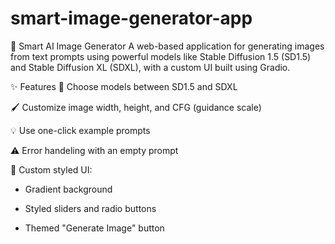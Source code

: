 # smart-image-generator-app
🎨 Smart AI Image Generator
A web-based application for generating images from text prompts using powerful models like Stable Diffusion 1.5 (SD1.5) and Stable Diffusion XL (SDXL), with a custom UI built using Gradio.

✨ Features
🔮 Choose models between SD1.5 and SDXL

🖌️ Customize image width, height, and CFG (guidance scale)

💡 Use one-click example prompts

⚠️ Error handeling with an empty prompt

🌈 Custom styled UI:

* Gradient background

* Styled sliders and radio buttons

* Themed "Generate Image" button

